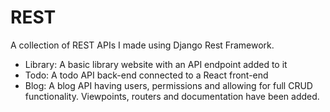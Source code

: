 # REST
A collection of REST APIs I made using Django Rest Framework.
- Library: A basic library website with an API endpoint added to it
- Todo: A todo API back-end connected to a React front-end
- Blog: A blog API having users, permissions and allowing for full CRUD functionality. Viewpoints, routers and documentation have been added.
